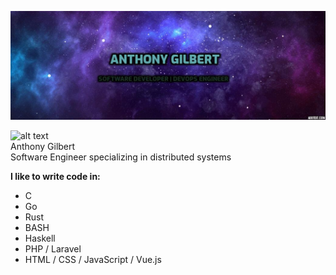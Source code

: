 ![](https://github.com/anthonygilbertt/banner/blob/main/banner-1.jpg)

![alt text](https://media.giphy.com/media/RneIcLEosVuta/giphy.gif "image Title")
 <br>Anthony Gilbert<br>
 Software Engineer specializing in distributed systems 
<!-- - 👀 I’m interested in ... -->
<!-- - 🌱 I’m currently learning ...
- 💞️ I’m looking to collaborate on ...
- 📫 How to reach me ...
 -->
<!---
anthony-gilbert/anthony-gilbert is a ✨ special ✨ repository because its `README.md` (this file) appears on your GitHub profile.
You can click the Preview link to take a look at your changes.
--->

**I like to write code in:**
- C
- Go
- Rust
- BASH
- Haskell
- PHP / Laravel
- HTML / CSS / JavaScript / Vue.js
